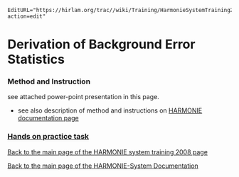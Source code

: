 ```@meta
EditURL="https://hirlam.org/trac//wiki/Training/HarmonieSystemTraining2008/Lecture/JbStatistics?action=edit"
```

# Derivation of Background Error Statistics

### Method and Instruction
see attached power-point presentation in this page.
 * see also description of method and instructions on [HARMONIE documentation page ](../../../HarmonieSystemDocumentation/DataAssimilation3DVAR.md)

### [ Hands on practice task](../../../HarmonieSystemTraining2008/Training/DataAssimilation.md)

[ Back to the main page of the HARMONIE system training 2008 page](https://hirlam.org/trac/wiki/HarmonieSystemTraining2008)

[Back to the main page of the HARMONIE-System Documentation](https://hirlam.org/trac/wiki/HarmonieSystemDocumentation)